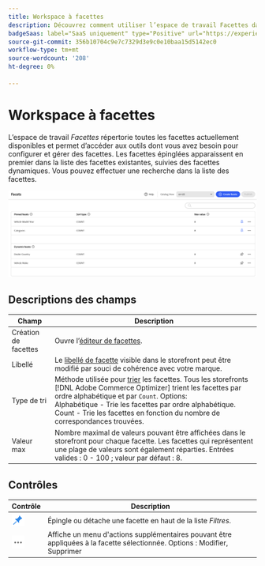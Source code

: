```yaml
---
title: Workspace à facettes
description: Découvrez comment utiliser l’espace de travail Facettes dans  [!DNL Adobe Commerce Optimizer].
badgeSaas: label="SaaS uniquement" type="Positive" url="https://experienceleague.adobe.com/en/docs/commerce/user-guides/product-solutions" tooltip="S’applique uniquement aux projets Adobe Commerce as a Cloud Service et Adobe Commerce Optimizer (infrastructure SaaS gérée par Adobe)."
source-git-commit: 356b10704c9e7c7329d3e9c0e10baa15d5142ec0
workflow-type: tm+mt
source-wordcount: '208'
ht-degree: 0%

---
```


# Workspace à facettes

L’espace de travail *Facettes* répertorie toutes les facettes actuellement disponibles et permet d’accéder aux outils dont vous avez besoin pour configurer et gérer des facettes. Les facettes épinglées apparaissent en premier dans la liste des facettes existantes, suivies des facettes dynamiques. Vous pouvez effectuer une recherche dans la liste des facettes.

![Workspace à facettes](../../assets/facet-workspace.png)

## Descriptions des champs

| Champ | Description |
|--- |--- |
| Création de facettes | Ouvre l’[éditeur de facettes](add.md). |
| Libellé | Le [libellé de facette](type.md#facet-labels) visible dans le storefront peut être modifié par souci de cohérence avec votre marque. |
| Type de tri | Méthode utilisée pour [trier](type.md#sort-type) les facettes. Tous les storefronts [!DNL Adobe Commerce Optimizer] trient les facettes par ordre alphabétique et par `Count`. Options:<br />Alphabétique - Trie les facettes par ordre alphabétique.<br />Count - Trie les facettes en fonction du nombre de correspondances trouvées. |
| Valeur max | Nombre maximal de valeurs pouvant être affichées dans le storefront pour chaque facette. Les facettes qui représentent une plage de valeurs sont également réparties. Entrées valides : 0 - 100 ; valeur par défaut : 8. |

## Contrôles

| Contrôle | Description |
|--- |--- |
| ![Sélecteur d’épingle](../../assets/btn-pin-blue.png) | Épingle ou détache une facette en haut de la liste *Filtres*. |
| ![Plus de sélecteur](../../assets/btn-more.png) | Affiche un menu d&#39;actions supplémentaires pouvant être appliquées à la facette sélectionnée. Options : Modifier, Supprimer |
